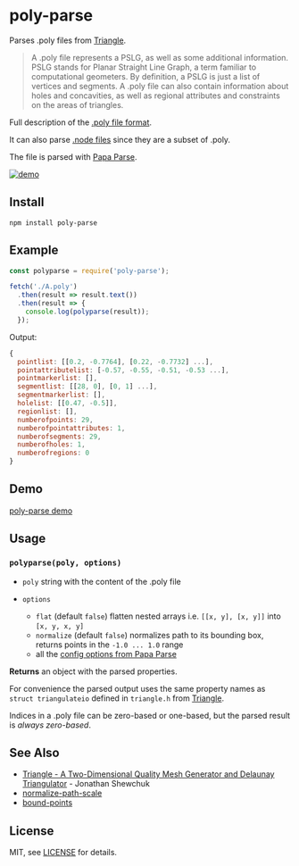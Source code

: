 poly-parse
==========

Parses .poly files from [Triangle](https://www.cs.cmu.edu/~quake/triangle.html).

> A .poly file represents a PSLG, as well as some additional information. PSLG stands for Planar Straight Line Graph, a term familiar to computational geometers. By definition, a PSLG is just a list of vertices and segments. A .poly file can also contain information about holes and concavities, as well as regional attributes and constraints on the areas of triangles.

Full description of the [.poly file format](https://www.cs.cmu.edu/~quake/triangle.poly.html).

It can also parse [.node files](https://www.cs.cmu.edu/~quake/triangle.node.html) since they are a subset of .poly.

The file is parsed with [Papa Parse](https://www.npmjs.com/package/papaparse).

[![demo](https://user-images.githubusercontent.com/880280/98482770-7b0eaf80-21fb-11eb-870e-fb30791b4d30.png)](https://brunoimbrizi.github.io/poly-parse/demo/)


## Install
```
npm install poly-parse
```

## Example
```js
const polyparse = require('poly-parse');

fetch('./A.poly')
  .then(result => result.text())
  .then(result => {
    console.log(polyparse(result));
  });
```
Output:

```js
{
  pointlist: [[0.2, -0.7764], [0.22, -0.7732] ...],
  pointattributelist: [-0.57, -0.55, -0.51, -0.53 ...],
  pointmarkerlist: [],
  segmentlist: [[28, 0], [0, 1] ...],
  segmentmarkerlist: [],
  holelist: [[0.47, -0.5]],
  regionlist: [],
  numberofpoints: 29,
  numberofpointattributes: 1,
  numberofsegments: 29,
  numberofholes: 1,
  numberofregions: 0
}
```

## Demo

[poly-parse demo](https://brunoimbrizi.github.io/poly-parse/demo/)

## Usage

### `polyparse(poly, options)`

- `poly` string with the content of the .poly file

- `options`
  - `flat` (default `false`) flatten nested arrays i.e. `[[x, y], [x, y]]` into `[x, y, x, y]`
  - `normalize` (default `false`) normalizes path to its bounding box, returns points in the `-1.0 ... 1.0` range
  - all the [config options from Papa Parse](https://www.papaparse.com/docs#config)

**Returns** an object with the parsed properties.

For convenience the parsed output uses the same property names as  `struct triangulateio` defined in `triangle.h` from [Triangle](https://www.cs.cmu.edu/~quake/triangle.html).

Indices in a .poly file can be zero-based or one-based, but the parsed result is *always zero-based*.


## See Also

- [Triangle - A Two-Dimensional Quality Mesh Generator and Delaunay Triangulator](https://www.cs.cmu.edu/~quake/triangle.html) - Jonathan Shewchuk
- [normalize-path-scale](https://github.com/mattdesl/normalize-path-scale)
- [bound-points](https://github.com/mikolalysenko/bound-points)

## License

MIT, see [LICENSE](LICENSE) for details.
